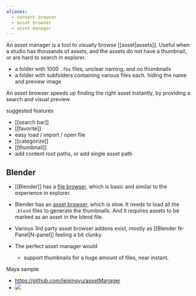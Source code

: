 ```yaml
---
aliases:
  - content browser
  - asset browser
  - asset manager
---
```


An asset manager is a tool to visually browse [[asset|assets]].
Useful when a studio has thousands of assets, and the assets do not have a thumbnail, or are hard to search in explorer.

- a folder with 1000 `.fbx` files, unclear naming, and no thumbnails
- a folder with subfolders containing various files each. hiding the name and preview image

An asset browser speeds up finding the right asset instantly, by providing a search and visual preview.

suggested features
- [[search bar]]
- [[favorite]]
- easy load / import / open file
- [[categorize]]
- [[thumbnail]]
- add content root paths, or add single asset path
## Blender
- [[Blender]] has a [file browser](https://docs.blender.org/manual/en/latest/editors/file_browser.html), which is basic and similar to the experience in explorer.
- Blender has an [asset browser](https://docs.blender.org/manual/en/latest/editors/asset_browser.html), which is slow. It needs to load all the `.blend` files to generate the thumbnails. And it requires assets to be marked as an asset in the blend file.
- Various 3rd party asset browser addons exist, mostly as [[Blender  N-Panel|N-panel]] feeling a bit clunky.

- The perfect asset manager would 
	- support thumbnails for a huge amount of files, near instant.

Maya sample 
- https://github.com/leixingyu/assetManager
- ![](https://camo.githubusercontent.com/006e0040774a22ec0f66a59adadde3a47d6bbf801b1249b9ab9a004e9cc463d6/68747470733a2f2f692e696d6775722e636f6d2f473455644479342e706e67)